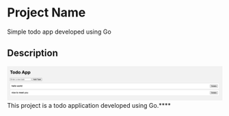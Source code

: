 # Project Name

Simple todo app developed using Go

## Description
![**Alt text**](image.png)
This project is a todo application developed using Go.****
